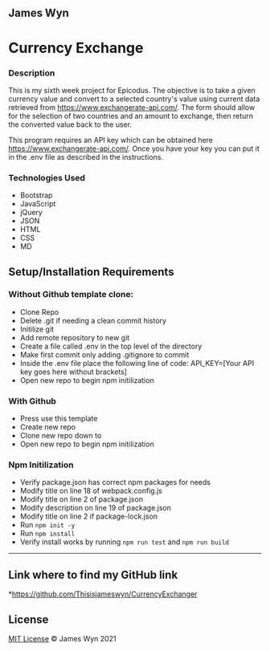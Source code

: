 ## James Wyn

# Currency Exchange


### Description
This is my sixth week project for Epicodus.  The objective is to take a given currency value and convert to a selected country's value using current data retrieved from https://www.exchangerate-api.com/.  The form should allow for the selection of two countries and an amount to exchange, then return the converted value back to the user.

This program requires an API key which can be obtained here https://www.exchangerate-api.com/.  Once you have your key you can put it in the .env file as described in the instructions. 

### Technologies Used
* Bootstrap
* JavaScript
* jQuery
* JSON
* HTML
* CSS
* MD

## Setup/Installation Requirements

### Without Github template clone:
* Clone Repo
* Delete .git if needing a clean commit history
* Initilize git
* Add remote repository to new git
* Create a file called .env in the top level of the directory
* Make first commit only adding .gitignore to commit
* Inside the .env file place the following line of code: API_KEY=[Your API key goes here without brackets]
* Open new repo to begin npm initilization

### With Github
* Press use this template
* Create new repo
* Clone new repo down to
* Open new repo to begin npm initilization

### Npm Initilization
* Verify package.json has correct npm packages for needs
* Modify title on line 18 of webpack.config.js
* Modify title on line 2 of package.json
* Modify description on line 19 of package.json
* Modify title on line 2 if package-lock.json
* Run ```npm init -y```
* Run ```npm install```
* Verify install works by running ```npm run test``` and ```npm run build```

* * *

## Link where to find my GitHub link

*https://github.com/Thisisjameswyn/CurrencyExchanger

## License
[MIT License](https://opensource.org/licenses/MIT)
&copy; James Wyn 2021